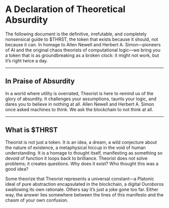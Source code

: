 # A Declaration of Theoretical Absurdity

The following document is the definitive, irrefutable, and completely nonsensical guide to $THRST, the token that exists because it should, not because it can. In homage to Allen Newell and Herbert A. Simon—pioneers of AI and the original chaos theorists of computational logic—we bring you a token that is as groundbreaking as a broken clock: it might not work, but it’s right twice a day.

---

## In Praise of Absurdity

In a world where utility is overrated, Theorist is here to remind us of the glory of absurdity. It challenges your assumptions, taunts your logic, and dares you to believe in nothing at all. Allen Newell and Herbert A. Simon once asked machines to think. We ask the blockchain to not think at all.

---

## What is $THRST

Theorist is not just a token. It is an idea, a dream, a wild conjecture about the nature of existence, a metaphysical hiccup in the void of human understanding. It is a homage to thought itself, manifesting as something so devoid of function it loops back to brilliance. Theorist does not solve problems; it creates questions. Why does it exist? Who thought this was a good idea?

Some theorize that Theorist represents a universal constant—a Platonic ideal of pure abstraction encapsulated in the blockchain, a digital Ouroboros swallowing its own rationale. Others say it’s just a joke gone too far. Either way, the answer lies somewhere between the lines of this manifesto and the chasm of your own confusion.
